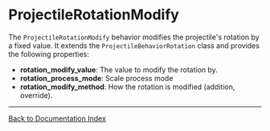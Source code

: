 # ProjectileRotationModify
The `ProjectileRotationModify` behavior modifies the projectile's rotation by a fixed value. It extends the `ProjectileBehaviorRotation` class and provides the following properties:
-   **rotation_modify_value**: The value to modify the rotation by.
-   **rotation_process_mode**: Scale process mode
-   **rotation_modify_method**: How the rotation is modified (addition, override).
---
[Back to Documentation Index](_sidebar.md)
